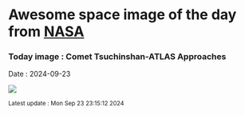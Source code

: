 
# Awesome space image of the day from [NASA](https://api.nasa.gov/)

### Today image : Comet Tsuchinshan-ATLAS Approaches
Date : 2024-09-23

![](https://apod.nasa.gov/apod/image/2409/Comet23A3_Valente_960.jpg)

<small>Latest update : Mon Sep 23 23:15:12 2024</small>
        